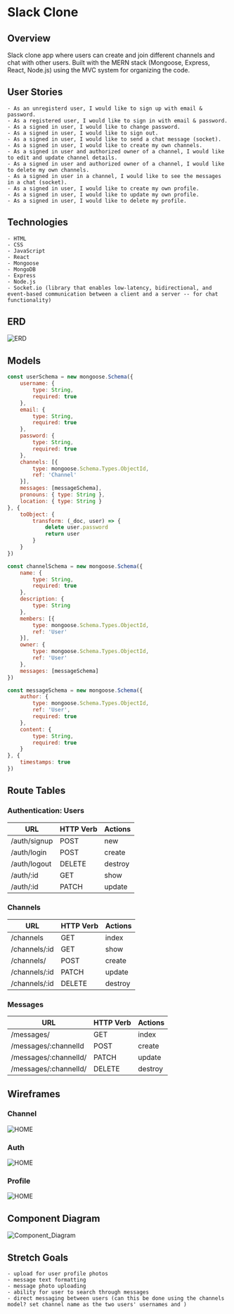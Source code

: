 # Slack Clone

## Overview

Slack clone app where users can create and join different channels and chat with other users. Built with the MERN stack (Mongoose, Express, React, Node.js) using the MVC system for organizing the code.

## User Stories
```
- As an unregisterd user, I would like to sign up with email & password.
- As a registered user, I would like to sign in with email & password.
- As a signed in user, I would like to change password.
- As a signed in user, I would like to sign out.
- As a signed in user, I would like to send a chat message (socket).
- As a signed in user, I would like to create my own channels.
- As a signed in user and authorized owner of a channel, I would like to edit and update channel details.
- As a signed in user and authorized owner of a channel, I would like to delete my own channels.
- As a signed in user in a channel, I would like to see the messages in a chat (socket).
- As a signed in user, I would like to create my own profile.
- As a signed in user, I would like to update my own profile.
- As a signed in user, I would like to delete my profile.
```

## Technologies
    - HTML
    - CSS
    - JavaScript
    - React
    - Mongoose
    - MongoDB
    - Express
    - Node.js
    - Socket.io (library that enables low-latency, bidirectional, and event-based communication between a client and a server -- for chat functionality)

## ERD
![ERD](images/ERD%20(1).png)

## Models
```js 
const userSchema = new mongoose.Schema({
    username: {
        type: String,
        required: true
    },
    email: {
        type: String,
        required: true
    },
    password: {
        type: String, 
        required: true
    }, 
    channels: [{
        type: mongoose.Schema.Types.ObjectId,
        ref: 'Channel'
    }],
    messages: [messageSchema],
    pronouns: { type: String },
    location: { type: String }
}, {
    toObject: {
        transform: (_doc, user) => {
            delete user.password
            return user
        }
    }
})

const channelSchema = new mongoose.Schema({
    name: {
        type: String,
        required: true
    },
    description: {
        type: String
    },
    members: [{
        type: mongoose.Schema.Types.ObjectId,
        ref: 'User'
    }],
    owner: {
        type: mongoose.Schema.Types.ObjectId,
        ref: 'User'
    },
    messages: [messageSchema]
})

const messageSchema = new mongoose.Schema({
    author: {
        type: mongoose.Schema.Types.ObjectId,
        ref: 'User',
        required: true
    },
    content: {
        type: String,
        required: true
    }
}, {
    timestamps: true
})
```

## Route Tables

### Authentication: Users

| **URL**              | **HTTP Verb** |**Actions**|
|----------------------|---------------|-----------|
| /auth/signup         | POST          | new       | 
| /auth/login          | POST          | create    | 
| /auth/logout         | DELETE        | destroy   |      
| /auth/:id            | GET           | show      |        
| /auth/:id            | PATCH         | update    |        

### Channels

| **URL**             | **HTTP Verb** |**Actions**|
|---------------------|---------------|-----------|
| /channels              | GET           | index
| /channels/:id          | GET           | show
| /channels/             | POST          | create
| /channels/:id          | PATCH         | update      
| /channels/:id          | DELETE        | destroy     

### Messages

| **URL**               | **HTTP Verb** |**Actions**|
|-----------------------|---------------|-----------|
| /messages/            | GET           | index
| /messages/:channelId  | POST          | create
| /messages/:channelId/ | PATCH         | update  
| /messages/:channelId/ | DELETE        | destroy  

## Wireframes

### Channel

![HOME](images/channel.png)

### Auth

![HOME](images/Wireframe%20-%202.png)

### Profile

![HOME](images/Wireframe%20-%203.png)

## Component Diagram

![Component_Diagram](images/component_diagram.png)

## Stretch Goals
    - upload for user profile photos
    - message text formatting
    - message photo uploading
    - ability for user to search through messages
    - direct messaging between users (can this be done using the channels model? set channel name as the two users' usernames and )